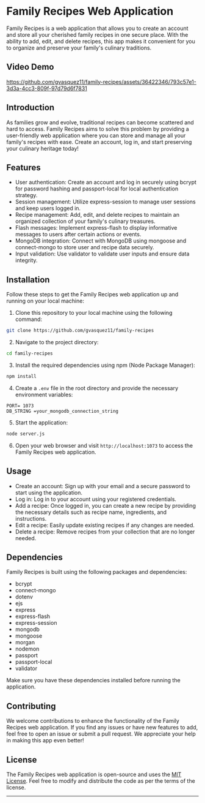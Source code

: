 # Family Recipes Web Application

Family Recipes is a web application that allows you to create an account and store all your cherished family recipes in one secure place. With the ability to add, edit, and delete recipes, this app makes it convenient for you to organize and preserve your family's culinary traditions.

## Video Demo

https://github.com/gvasquez11/family-recipes/assets/36422346/793c57e1-3d3a-4cc3-809f-97d79d6f7831

## Introduction

As families grow and evolve, traditional recipes can become scattered and hard to access. Family Recipes aims to solve this problem by providing a user-friendly web application where you can store and manage all your family's recipes with ease. Create an account, log in, and start preserving your culinary heritage today!

## Features

- User authentication: Create an account and log in securely using bcrypt for password hashing and passport-local for local authentication strategy.
- Session management: Utilize express-session to manage user sessions and keep users logged in.
- Recipe management: Add, edit, and delete recipes to maintain an organized collection of your family's culinary treasures.
- Flash messages: Implement express-flash to display informative messages to users after certain actions or events.
- MongoDB integration: Connect with MongoDB using mongoose and connect-mongo to store user and recipe data securely.
- Input validation: Use validator to validate user inputs and ensure data integrity.

## Installation

Follow these steps to get the Family Recipes web application up and running on your local machine:

1. Clone this repository to your local machine using the following command:

```bash
git clone https://github.com/gvasquez11/family-recipes
```

2. Navigate to the project directory:

```bash
cd family-recipes
```

3. Install the required dependencies using npm (Node Package Manager):

```bash
npm install
```

4. Create a `.env` file in the root directory and provide the necessary environment variables:

```env
PORT= 1073
DB_STRING =your_mongodb_connection_string
```

5. Start the application:

```bash
node server.js
```

6. Open your web browser and visit `http://localhost:1073` to access the Family Recipes web application.

## Usage

- Create an account: Sign up with your email and a secure password to start using the application.
- Log in: Log in to your account using your registered credentials.
- Add a recipe: Once logged in, you can create a new recipe by providing the necessary details such as recipe name, ingredients, and instructions.
- Edit a recipe: Easily update existing recipes if any changes are needed.
- Delete a recipe: Remove recipes from your collection that are no longer needed.

## Dependencies

Family Recipes is built using the following packages and dependencies:

- bcrypt
- connect-mongo
- dotenv
- ejs
- express
- express-flash
- express-session
- mongodb
- mongoose
- morgan
- nodemon
- passport
- passport-local
- validator

Make sure you have these dependencies installed before running the application.

## Contributing

We welcome contributions to enhance the functionality of the Family Recipes web application. If you find any issues or have new features to add, feel free to open an issue or submit a pull request. We appreciate your help in making this app even better!

## License

The Family Recipes web application is open-source and uses the [MIT License](LICENSE). Feel free to modify and distribute the code as per the terms of the license.

---
